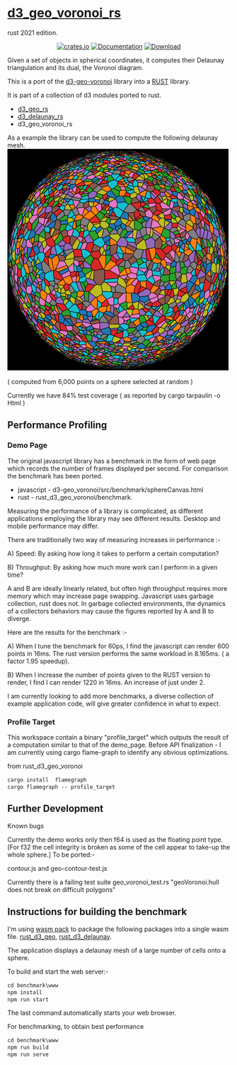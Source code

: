 # [d3_geo_voronoi_rs](<https://github.com/martinfrances107/rust_d3_geo_voronoi>)

rust 2021 edition.

<div align="center">

<a href="https://crates.io/crates/d3_geo_voronoi_rs"><img alt="crates.io" src="https://img.shields.io/crates/v/d3_geo_voronoi_rs.svg"/></a>
<a href="https://docs.rs/d3_geo_voronoi_rs" rel="nofollow noopener noreferrer"><img src="https://docs.rs/d3_geo_voronoi_rs/badge.svg" alt="Documentation"></a>
<a href="https://crates.io/crates/d3_geo_voronoi_rs"><img src="https://img.shields.io/crates/d/d3_geo_voronoi_rs.svg" alt="Download" /></a>

</div>

Given a set of objects in spherical coordinates, it computes their Delaunay triangulation and its dual, the Voronoi diagram.

This is a port of the [d3-geo-voronoi](<https://github.com/Fil/d3-geo-voronoi>) library into a [RUST](<https://www.rust-lang.org/>) library.

It is part of a collection of d3 modules ported to rust.

* [d3_geo_rs](https://crates.io/crates/d3_geo_rs)
* [d3_delaunay_rs](https://crates.io/crates/d3_delaunay_rs)
* d3_geo_voronoi_rs

 As a example the library can be used to compute the following delaunay mesh.
![Delaunay mesh from a set of random points on a sphere](./lamp.png)

( computed from 6,000 points on a sphere selected at random )

Currently we have 84% test coverage ( as reported by cargo tarpaulin -o Html )

## Performance Profiling

### Demo Page

The original javascript library has a benchmark in the form of web page which records the number of frames displayed per second. For comparison the benchmark has been ported.

* javascript -  d3-geo_voronoi/src/benchmark/sphereCanvas.html
* rust -  rust_d3_geo_voronoi/benchmark.

Measuring the performance of a library is complicated, as different applications employing the library may see different results. Desktop and mobile performance may differ.

There are traditionally two way of measuring increases in performance :-

A) Speed: By asking how long it takes to perform a certain computation?

B) Throughput:  By asking how much more work can I perform in a given time?

A and B are ideally linearly related, but often high throughput requires more memory which may increase page swapping. Javascript uses garbage collection, rust does not. In garbage collected environments, the dynamics of a collectors behaviors may cause the figures reported by A and B to diverge.

Here are the results for the benchmark :-

A) When I tune the benchmark for 60ps, I find the javascript can render 600 points in 16ms. The rust version performs the same workload in 8.165ms. ( a factor 1.95 speedup).

B) When I increase the number of points given to the RUST version to render, I find I can render 1220 in 16ms. An increase of just under 2.

I am currently looking to add more benchmarks, a diverse collection of example application code, will give greater confidence in what to expect.

### Profile Target

This workspace contain a binary "profile_target" which outputs the result of a computation similar to that of the demo_page. Before API finalization - I am currently  using cargo flame-graph to identify any obvious optimizations.

from rust_d3_geo_voronoi

```console
cargo install  flamegraph
cargo flamegraph -- profile_target
```

## Further Development

Known bugs

Currently the demo works only then f64 is used as the floating point type. [For f32 the cell integrity is broken as some of the cell appear to take-up the whole sphere.]
To be ported:-

contour.js and geo-contour-test.js

Currently there is a failing test suite
geo_voronoi_test.rs "geoVoronoi.hull does not break on difficult polygons"

## Instructions for building the benchmark

I'm using [wasm pack](<https://github.com/rustwasm/wasm-pack>) to package the
 following packages into a single wasm file.
 [rust_d3_geo](<https://github.com/martinfrances107/rust_d3_geo>),
 [rust_d3_delaunay](<https://github.com/martinfrances107/rust_d3_delaunay>).

The application displays a delaunay mesh of a large number of cells onto a sphere.

To build and start the web server:-

```console
cd benchmark\www
npm install
npm run start
```

The last command automatically starts your web browser.

For benchmarking, to obtain best performance

```console
cd benchmark\www
npm run build
npm run serve
```
